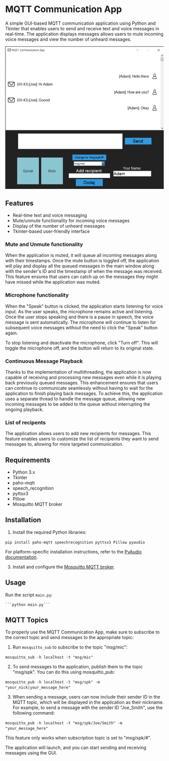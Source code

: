 MQTT Communication App
======================

A simple GUI-based MQTT communication application using Python and Tkinter that enables users to send and receive text and voice messages in real-time. The application displays messages allows users to mute incoming voice messages and view the number of unheard messages.

![App Screenshot](app_screenshot.png)

Features
--------

*   Real-time text and voice messaging
*   Mute/unmute functionality for incoming voice messages
*   Display of the number of unheard messages
*   Tkinter-based user-friendly interface

### Mute and Unmute functionality

When the application is muted, it will queue all incoming messages along with their timestamps. Once the mute button is toggled off, the application will play and display all the queued messages in the main window along with the sender's ID and the timestamp of when the message was received. This feature ensures that users can catch up on the messages they might have missed while the application was muted.

### Microphone functionality
When the "Speak" button is clicked, the application starts listening for voice input. As the user speaks, the microphone remains active and listening. Once the user stops speaking and there is a pause in speech, the voice message is sent automatically. The microphone will continue to listen for subsequent voice messages without the need to click the "Speak" button again.

To stop listening and deactivate the microphone, click "Turn off". This will toggle the microphone off, and the button will return to its original state.

### Continuous Message Playback

Thanks to the implementation of multithreading, the application is now capable of receiving and processing new messages even while it is playing back previously queued messages. This enhancement ensures that users can continue to communicate seamlessly without having to wait for the application to finish playing back messages. To achieve this, the application uses a separate thread to handle the message queue, allowing new incoming messages to be added to the queue without interrupting the ongoing playback.


### List of recipents
The application allows users to add new recipients for messages. This feature enables users to customize the list of recipients they want to send messages to, allowing for more targeted communication.


Requirements
------------

*   Python 3.x
*   Tkinter
*   paho-mqtt
*   speech\_recognition
*   pyttsx3
*   Pillow
*   Mosquitto MQTT broker

Installation
------------

1.  Install the required Python libraries:

   ``` pip install paho-mqtt speechrecognition pyttsx3 Pillow pyaudio ```
        

For platform-specific installation instructions, refer to the [PyAudio documentation](https://people.csail.mit.edu/hubert/pyaudio/).

3.  Install and configure the [Mosquitto MQTT broker](https://mosquitto.org/).

Usage
-----

Run the script `main.py`:

    ```python main.py```

## MQTT Topics

To properly use the MQTT Communication App, make sure to subscribe to the correct topic and send messages to the appropriate topic:

1. Run `mosquitto_sub` to subscribe to the topic "msg/mic":


``` mosquitto_sub -h localhost -t "msg/mic" ```

2. To send messages to the application, publish them to the topic "msg/spk". You can do this using mosquitto_pub:


``` mosquitto_pub -h localhost -t "msg/spk" -m "your_nick|your_message_here" ```

3. When sending a message, users can now include their sender ID in the MQTT topic, which will be displayed in the application as their nickname. For example, to send a message with the sender ID "Joe_Smith", use the following command:

``` mosquitto_pub -h localhost -t "msg/spk/Joe/Smith" -m "your_message_here" ```

This feature only works when subscription topic is set to "msg/spk/#".

    

The application will launch, and you can start sending and receiving messages using the GUI.
